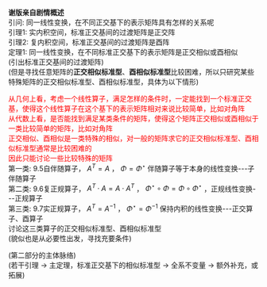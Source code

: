**谢版亲自剧情概述**  
引问: 同一线性变换，在不同正交基下的表示矩阵具有怎样的关系呢  
引理1: 实内积空间，标准正交基间的过渡矩阵是正交阵  
引理2: 复内积空间，标准正交基间的过渡矩阵是酉阵  
定理1: 同一线性变换，在不同标准正交基下的表示矩阵是正交相似或酉相似  
(引出标准正交基间的过渡矩阵)  
(但是寻找任意矩阵的**正交相似标准型**、**酉相似标准型**比较困难，所以只研究某些特殊矩阵的正交相似标准型、酉相似标准型，具体为以下情形)  
  
<font color=red>从几何上看，考虑一个线性算子，满足怎样的条件时，一定能找到一个标准正交基，使得这个线性算子在这个基下的表示矩阵相对来说比较简单，比如对角阵</font>  
<font color=red>从代数上看，是否能找到满足某类条件的矩阵，使得这个矩阵正交相似或酉相似于一类比较简单的矩阵，比如对角阵</font>  
<font color=red>正交相似、酉相似是一类特殊的相似，对一般的矩阵求它的正交相似标准型、酉相似标准型通常是比较困难的</font>  
<font color=red>因此只能讨论一些比较特殊的矩阵</font>  
第一类: 9.5自伴随算子， $A^T=A$ ， $\Phi=\Phi^\star$ 伴随算子等于本身的线性变换---子伴随算子  
第二类: 9.6复正规算子， $A^T\cdot A=A\cdot A^T$ ， $\Phi^\star\circ\Phi=\Phi\circ\Phi^\star$ ，正规线性变换---正规算子  
第三类: 9.7实正规算子， $A^{T}=A^{-1}$ ， $\Phi^\star=\Phi^{-1}$ 保持内积的线性变换---正交算子、酉算子  
讨论这三类算子的正交相似标准型、酉相似标准型  
(貌似也是从必要性出发，寻找充要条件)  
  
(第二部分的主体脉络)  
(若干引理 $\to$ 主定理，标准正交基下的相似标准型 $\to$ 全系不变量 $\to$ 额外补充，或拓展)  
